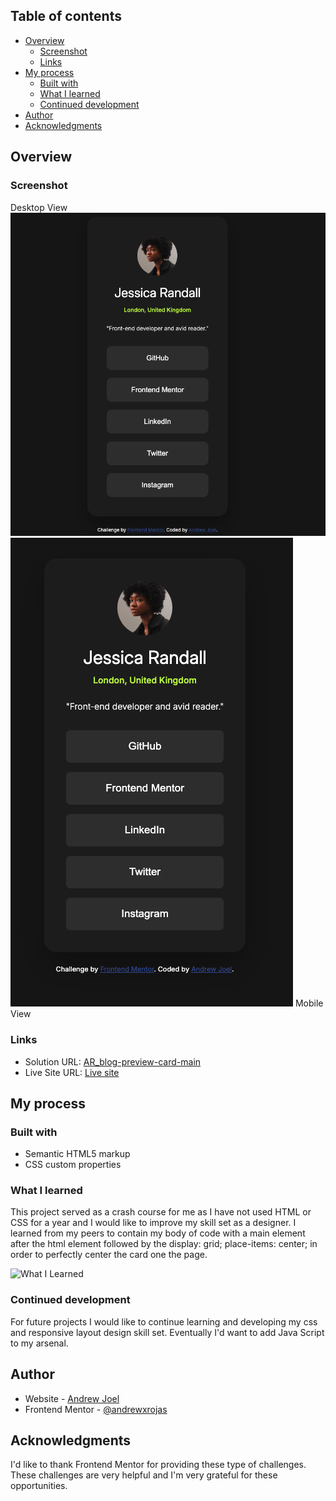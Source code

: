 ## Table of contents

- [Overview](#overview)
  - [Screenshot](#screenshot)
  - [Links](#links)
- [My process](#my-process)
  - [Built with](#built-with)
  - [What I learned](#what-i-learned)
  - [Continued development](#continued-development)
- [Author](#author)
- [Acknowledgments](#acknowledgments)


## Overview

### Screenshot

Desktop View ![Desktop View](./assets/images/DesktopView.png) 
![Mobile View](./assets/images/MobileView.png) Mobile View


### Links

- Solution URL: [AR_blog-preview-card-main](https://github.com/andrewxrojas/AR_blog-preview-card-main)
- Live Site URL: [Live site](https://andrewxrojas.github.io/AR_blog-preview-card-main/)

## My process

### Built with

- Semantic HTML5 markup
- CSS custom properties

### What I learned

This project served as a crash course for me as I have not used HTML or CSS for a year and I would like to improve my skill set as a designer. I learned from my peers to contain my body of code with a main element after the html element followed by the display: grid; place-items: center; in order to perfectly center the card one the page.

![What I Learned](./assets/images/WhatILearned.png)

### Continued development

For future projects I would like to continue learning and developing my css and responsive layout design skill set. Eventually I'd want to add Java Script to my arsenal.

## Author

- Website - [Andrew Joel](https://www.andrewxrojas.com)
- Frontend Mentor - [@andrewxrojas](https://www.frontendmentor.io/profile/andrewxrojas)

## Acknowledgments

I'd like to thank Frontend Mentor for providing these type of challenges. These challenges are very helpful and I'm very grateful for these opportunities. 
